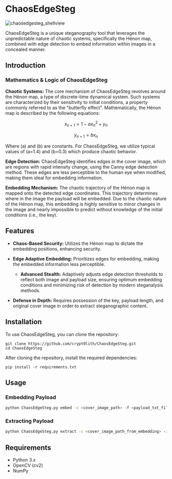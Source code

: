 # ChaosEdgeSteg

![chaosedgesteg_shellview](https://github.com/crypt0lith/ChaosEdgeSteg/assets/118923461/731142d7-be35-4b16-9eb8-76ff947b3348)

ChaosEdgeSteg is a unique steganography tool that leverages the unpredictable nature of chaotic systems, specifically the Hénon map, combined with edge detection to embed information within images in a concealed manner.

## Introduction


### Mathematics & Logic of ChaosEdgeSteg


**Chaotic Systems:** The core mechanism of ChaosEdgeSteg revolves around the Hénon map, a type of discrete-time dynamical system. Such systems are characterized by their sensitivity to initial conditions, a property commonly referred to as the "butterfly effect". Mathematically, the Hénon map is described by the following equations:

$$x_{n+1} = 1 - a x_n^2 + y_n$$

$$y_{n+1} = b x_n$$

Where \(a\) and \(b\) are constants. For ChaosEdgeSteg, we utilize typical values of \(a=1.4\) and \(b=0.3\) which produce chaotic behavior.

**Edge Detection:** ChaosEdgeSteg identifies edges in the cover image, which are regions with rapid intensity change, using the Canny edge detection method. These edges are less perceptible to the human eye when modified, making them ideal for embedding information.

**Embedding Mechanism:** The chaotic trajectory of the Hénon map is mapped onto the detected edge coordinates. This trajectory determines where in the image the payload will be embedded. Due to the chaotic nature of the Hénon map, this embedding is highly sensitive to minor changes in the image and nearly impossible to predict without knowledge of the initial conditions (i.e., the key).

## Features

- **Chaos-Based Security:** Utilizes the Hénon map to dictate the embedding positions, enhancing security.

- **Edge Adaptive Embedding:** Prioritizes edges for embedding, making the embedded information less perceptible.

  - **Advanced Stealth:** Adaptively adjusts edge detection thresholds to reflect both image and payload size, ensuring optimum embedding conditions and minimizing risk of detection by modern steganalysis methods.

- **Defense in Depth:** Requires possession of the key, payload length, and original cover image in order to extract steganographic content.

## Installation

To use ChaosEdgeSteg, you can clone the repository:

```shell
git clone https://github.com/crypt0lith/ChaosEdgeSteg.git
cd ChaosEdgeSteg
```

After cloning the repository, install the required dependencies:

```shell
pip install -r requirements.txt
```

## Usage

### Embedding Payload

```bash
python ChaosEdgeSteg.py embed -c <cover_image_path> -f <payload_txt_file> -k 'secret_key' [-o <output_image_path>] [--save_edge_maps]
```

### Extracting Payload

```bash
python ChaosEdgeSteg.py extract -c <cover_image_path_from_embedding> -i <stego_image_path> -k 'key_with_hex_length' [-o <output_text_file>]
```

## Requirements
- Python 3.x
- OpenCV (cv2)
- NumPy
